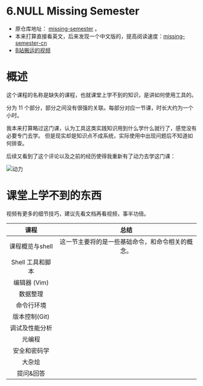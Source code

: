 # 6.NULL Missing Semester

* 原仓库地址： [missing-semester](https://github.com/missing-semester/missing-semester) 。
* 本来打算直接看英文，后来发现一个中文版的，提高阅读速度：[missing-semester-cn](https://github.com/missing-semester-cn/missing-semester-cn.github.io)
* [B站搬运的视频](https://www.bilibili.com/video/av86911412)

# 概述

这个课程的名称是缺失的课程，也就课堂上学不到的知识，是讲如何使用工具的。

分为 11 个部分，部分之间没有很强的关联。每部分对应一节课，时长大约为一个小时。

我本来打算略过这门课，认为工具这类实践知识用到什么学什么就行了，感觉没有必要专门去学。
但是现实却是知识点不成系统，实际使用中出现问题后不知道如何排查。

后续又看到了这个评论以及之前的经历使得我重新有了动力去学这门课：

![动力](https://cdn.jsdelivr.net/gh/weijiew/pic@master/images/20200824145924.png)

# 课堂上学不到的东西

视频有更多的细节技巧，建议先看文档再看视频，事半功倍。

|       课程       |                       总结                       |
| :--------------: | :----------------------------------------------: |
| 课程概览与shell  | 这一节主要将的是一些基础命令，和命令相关的概念。 |
| Shell 工具和脚本 |                                                  |
|   编辑器 (Vim)   |                                                  |
|     数据整理     |                                                  |
|    命令行环境    |                                                  |
|  版本控制(Git)   |                                                  |
|  调试及性能分析  |                                                  |
|      元编程      |                                                  |
|   安全和密码学   |                                                  |
|      大杂烩      |                                                  |
|    提问&回答     |                                                  |
